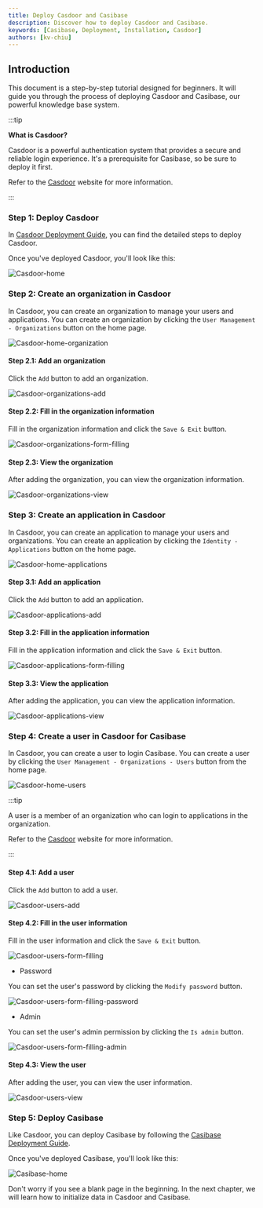 ```yaml
---
title: Deploy Casdoor and Casibase
description: Discover how to deploy Casdoor and Casibase.
keywords: [Casibase, Deployment, Installation, Casdoor]
authors: [kv-chiu]
---
```


## Introduction

This document is a step-by-step tutorial designed for beginners. It will guide you through the process of deploying Casdoor and Casibase, our powerful knowledge base system.

:::tip

**What is Casdoor?**

Casdoor is a powerful authentication system that provides a secure and reliable login experience. It's a prerequisite for Casibase, so be sure to deploy it first.

Refer to the [Casdoor](https://casdoor.org/) website for more information.

:::

### Step 1: Deploy Casdoor

In [Casdoor Deployment Guide](https://casdoor.org/docs/basic/server-installation/), you can find the detailed steps to deploy Casdoor.

Once you've deployed Casdoor, you'll look like this:

![Casdoor-home](/img/walkthrough-guides/casdoor-home.png)

### Step 2: Create an organization in Casdoor

In Casdoor, you can create an organization to manage your users and applications. You can create an organization by clicking the `User Management - Organizations` button on the home page.

![Casdoor-home-organization](/img/walkthrough-guides/casdoor-home-organizations.png)

#### Step 2.1: Add an organization

Click the `Add` button to add an organization.

![Casdoor-organizations-add](/img/walkthrough-guides/casdoor-organizations-add.png)

#### Step 2.2: Fill in the organization information

Fill in the organization information and click the `Save & Exit` button.

![Casdoor-organizations-form-filling](/img/walkthrough-guides/casdoor-organizations-form-filling.png)

#### Step 2.3: View the organization

After adding the organization, you can view the organization information.

![Casdoor-organizations-view](/img/walkthrough-guides/casdoor-organizations-view.png)

### Step 3: Create an application in Casdoor

In Casdoor, you can create an application to manage your users and organizations. You can create an application by clicking the `Identity - Applications` button on the home page.

![Casdoor-home-applications](/img/walkthrough-guides/casdoor-home-applications.png)

#### Step 3.1: Add an application

Click the `Add` button to add an application.

![Casdoor-applications-add](/img/walkthrough-guides/casdoor-applications-add.png)

#### Step 3.2: Fill in the application information

Fill in the application information and click the `Save & Exit` button.

![Casdoor-applications-form-filling](/img/walkthrough-guides/casdoor-applications-form-filling.png)

#### Step 3.3: View the application

After adding the application, you can view the application information.

![Casdoor-applications-view](/img/walkthrough-guides/casdoor-applications-view.png)

### Step 4: Create a user in Casdoor for Casibase

In Casdoor, you can create a user to login Casibase. You can create a user by clicking the `User Management - Organizations - Users` button from the home page.

![Casdoor-home-users](/img/walkthrough-guides/casdoor-home-users.png)

:::tip

A user is a member of an organization who can login to applications in the organization.

Refer to the [Casdoor](https://casdoor.org/) website for more information.

:::

#### Step 4.1: Add a user

Click the `Add` button to add a user.

![Casdoor-users-add](/img/walkthrough-guides/casdoor-users-add.png)

#### Step 4.2: Fill in the user information

Fill in the user information and click the `Save & Exit` button.

![Casdoor-users-form-filling](/img/walkthrough-guides/casdoor-users-form-filling.png)

- Password

You can set the user's password by clicking the `Modify password` button.

![Casdoor-users-form-filling-password](/img/walkthrough-guides/casdoor-users-form-filling-password.png)

- Admin

You can set the user's admin permission by clicking the `Is admin` button.

![Casdoor-users-form-filling-admin](/img/walkthrough-guides/casdoor-users-form-filling-admin.png)

#### Step 4.3: View the user

After adding the user, you can view the user information.

![Casdoor-users-view](/img/walkthrough-guides/casdoor-users-view.png)

### Step 5: Deploy Casibase

Like Casdoor, you can deploy Casibase by following the [Casibase Deployment Guide](../basic/server-installation).

Once you've deployed Casibase, you'll look like this:

![Casibase-home](/img/walkthrough-guides/casibase-home.png)

Don't worry if you see a blank page in the beginning. In the next chapter, we will learn how to initialize data in Casdoor and Casibase.
